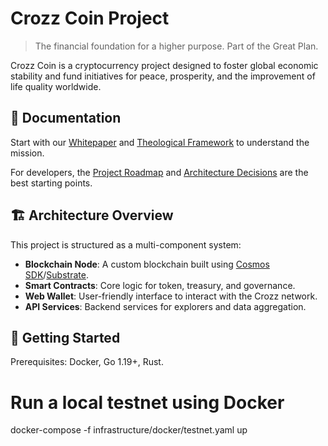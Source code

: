 # Crozz Coin Project

> The financial foundation for a higher purpose. Part of the Great Plan.

Crozz Coin is a cryptocurrency project designed to foster global economic stability and fund initiatives for peace, prosperity, and the improvement of life quality worldwide.

## 📖 Documentation

Start with our [Whitepaper](./docs/01-mision-y-vision/whitepaper.md) and [Theological Framework](./docs/01-mision-y-vision/theological-framework.md) to understand the mission.

For developers, the [Project Roadmap](./ROADMAP.md) and [Architecture Decisions](./docs/03-diseno/architecture-decisions.md) are the best starting points.

## 🏗️ Architecture Overview

This project is structured as a multi-component system:
*   **Blockchain Node**: A custom blockchain built using [Cosmos SDK](https://cosmos.network/)/[Substrate](https://substrate.io/).
*   **Smart Contracts**: Core logic for token, treasury, and governance.
*   **Web Wallet**: User-friendly interface to interact with the Crozz network.
*   **API Services**: Backend services for explorers and data aggregation.

## 🚀 Getting Started

Prerequisites: Docker, Go 1.19+, Rust.



# Run a local testnet using Docker
docker-compose -f infrastructure/docker/testnet.yaml up
